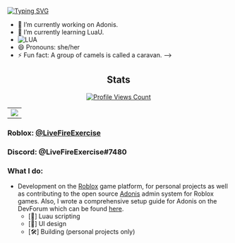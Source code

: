 [![Typing SVG](https://readme-typing-svg.herokuapp.com?font=Fira+Code&pause=1000&width=435&lines=Hiya+I'm+Dimenpsyonal)](https://git.io/typing-svg)

- 🔭 I’m currently working on Adonis.
- 🌱 I’m currently learning LuaU.
- ![LUA](https://img.shields.io/badge/Luau-2C2D72?style=for-the-badge&logo=lua&logoColor=white)
- 😄 Pronouns: she/her
- ⚡ Fun fact: A group of camels is called a caravan.
-->
<h2 align="center">Stats</h2>
<a href="https://github.com/LiveFireExercise">
  <p align="center">
    <img src="https://komarev.com/ghpvc/?username=LiveFireExercise" alt="Profile Views Count">
  </p>
</a>

<p align="center">
<table>
  <tr>
    <td align="center" style="padding=0;width=100%;">
      <img src="https://github-readme-stats.vercel.app/api/?username=LiveFireExercise&title_color=00fff2&text_color=00fff2&show_icons=true&bg_color=00000000&hide_border=true&icon_color=00fff2&hide_title=false&count_private=true&hide=stars" />
    </td>
  </tr>
</table>
</p>


### **Roblox:** [@LiveFireExercise](https://www.roblox.com/users/1320336816/profile)
### **Discord:** @LiveFireExercise#7480

### What I do:
- Development on the [Roblox](https://www.roblox.com) game platform, for personal projects as well as contributing to the open source [Adonis](https://github.com/Sceleratis/Adonis) admin system for Roblox games. Also, I wrote a comprehensive setup guide for Adonis on the DevForum which can be found [here](https://devforum.roblox.com/t/1535122).
  - [📜] Luau scripting
  - [📱] UI design
  - [🛠️] Building (personal projects only)
